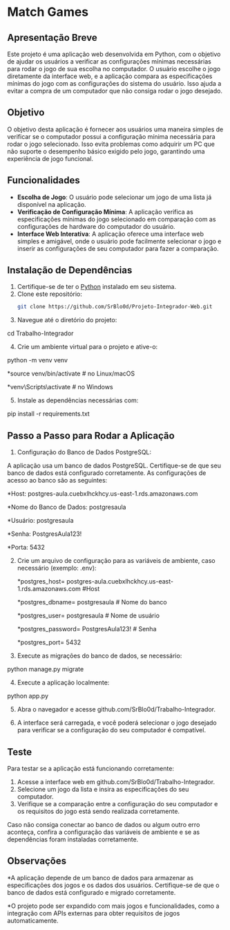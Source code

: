 # Match Games

## Apresentação Breve

Este projeto é uma aplicação web desenvolvida em Python, com o objetivo de ajudar os usuários a verificar as configurações mínimas necessárias para rodar o jogo de sua escolha no computador. O usuário escolhe o jogo diretamente da interface web, e a aplicação compara as especificações mínimas do jogo com as configurações do sistema do usuário. Isso ajuda a evitar a compra de um computador que não consiga rodar o jogo desejado.

## Objetivo

O objetivo desta aplicação é fornecer aos usuários uma maneira simples de verificar se o computador possui a configuração mínima necessária para rodar o jogo selecionado. Isso evita problemas como adquirir um PC que não suporte o desempenho básico exigido pelo jogo, garantindo uma experiência de jogo funcional.

## Funcionalidades

- **Escolha de Jogo**: O usuário pode selecionar um jogo de uma lista já disponível na aplicação.
- **Verificação de Configuração Mínima**: A aplicação verifica as especificações mínimas do jogo selecionado em comparação com as configurações de hardware do computador do usuário.
- **Interface Web Interativa**: A aplicação oferece uma interface web simples e amigável, onde o usuário pode facilmente selecionar o jogo e inserir as configurações de seu computador para fazer a comparação.

## Instalação de Dependências

1. Certifique-se de ter o [Python](https://www.python.org/) instalado em seu sistema.
2. Clone este repositório:
   ```bash
   git clone https://github.com/SrBlo0d/Projeto-Integrador-Web.git

3. Navegue até o diretório do projeto:

cd Trabalho-Integrador

4. Crie um ambiente virtual para o projeto e ative-o:

python -m venv venv

*source venv/bin/activate  # no Linux/macOS

*venv\Scripts\activate     # no Windows

5. Instale as dependências necessárias com:

pip install -r requirements.txt

## Passo a Passo para Rodar a Aplicação

1. Configuração do Banco de Dados PostgreSQL:

A aplicação usa um banco de dados PostgreSQL. Certifique-se de que seu banco de dados está configurado corretamente. As configurações de acesso ao banco são as seguintes:

*Host: postgres-aula.cuebxlhckhcy.us-east-1.rds.amazonaws.com

*Nome do Banco de Dados: postgresaula

*Usuário: postgresaula

*Senha: PostgresAula123!

*Porta: 5432

2. Crie um arquivo de configuração para as variáveis de ambiente, caso necessário (exemplo: .env):

   *postgres_host= postgres-aula.cuebxlhckhcy.us-east-1.rds.amazonaws.com #Host
   
   *postgres_dbname= postgresaula # Nome do banco
   
   *postgres_user= postgresaula # Nome de usuário
   
   *postgres_password= PostgresAula123! # Senha
   
   *postgres_port= 5432

3. Execute as migrações do banco de dados, se necessário:

python manage.py migrate

4. Execute a aplicação localmente:

python app.py

5. Abra o navegador e acesse github.com/SrBlo0d/Trabalho-Integrador.

6. A interface será carregada, e você poderá selecionar o jogo desejado para verificar se a configuração do seu computador é compatível.

## Teste

Para testar se a aplicação está funcionando corretamente:

1. Acesse a interface web em github.com/SrBlo0d/Trabalho-Integrador.
2. Selecione um jogo da lista e insira as especificações do seu computador.
3. Verifique se a comparação entre a configuração do seu computador e os requisitos do jogo está sendo realizada corretamente.

Caso não consiga conectar ao banco de dados ou algum outro erro aconteça, confira a configuração das variáveis de ambiente e se as dependências foram instaladas corretamente.

## Observações

*A aplicação depende de um banco de dados para armazenar as especificações dos jogos e os dados dos usuários. Certifique-se de que o banco de dados está configurado e migrado corretamente.

*O projeto pode ser expandido com mais jogos e funcionalidades, como a integração com APIs externas para obter requisitos de jogos automaticamente.
